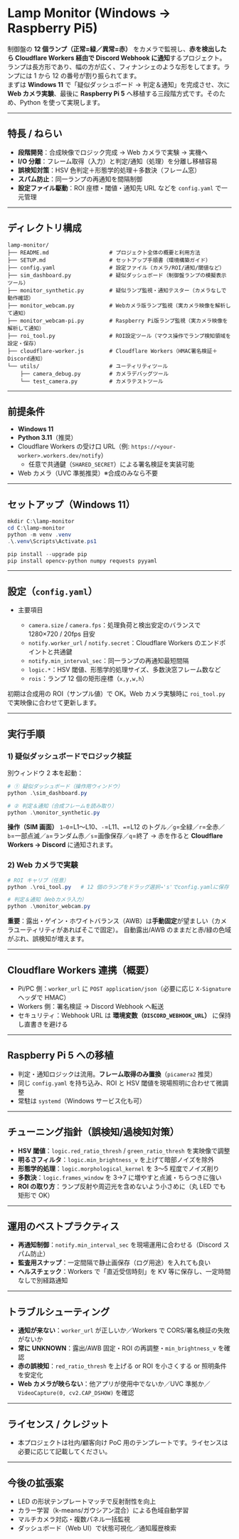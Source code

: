 # Lamp Monitor (Windows → Raspberry Pi5)

制御盤の **12 個ランプ（正常=緑／異常=赤）** をカメラで監視し、**赤を検出したら Cloudflare Workers 経由で Discord Webhook に通知**するプロジェクト。ランプは長方形であり、幅の方が広く、フィナンシェのような形をしてます。ランプには 1 から 12 の番号が割り振られてます。  
まずは **Windows 11** で「疑似ダッシュボード → 判定＆通知」を完成させ、次に **Web カメラ実験**、最後に **Raspberry Pi 5** へ移植する三段階方式です。そのため、Python を使って実現します。

---

## 特長 / ねらい

- **段階開発**：合成映像でロジック完成 → Web カメラで実験 → 実機へ
- **I/O 分離**：フレーム取得（入力）と判定/通知（処理）を分離し移植容易
- **誤検知対策**：HSV 色判定＋形態学的処理＋多数決（フレーム窓）
- **スパム防止**：同一ランプの再通知を間隔制御
- **設定ファイル駆動**：ROI 座標・閾値・通知先 URL などを `config.yaml` で一元管理

---

## ディレクトリ構成

```
lamp-monitor/
├── README.md                   # プロジェクト全体の概要と利用方法
├── SETUP.md                    # セットアップ手順書（環境構築ガイド）
├── config.yaml                 # 設定ファイル（カメラ/ROI/通知/閾値など）
├── sim_dashboard.py            # 疑似ダッシュボード（制御盤ランプの模擬表示ツール）
├── monitor_synthetic.py        # 疑似ランプ監視・通知テスター（カメラなしで動作確認）
├── monitor_webcam.py           # Webカメラ版ランプ監視（実カメラ映像を解析して通知）
├── monitor_webcam-pi.py        # Raspberry Pi版ランプ監視（実カメラ映像を解析して通知）
├── roi_tool.py                 # ROI設定ツール（マウス操作でランプ検知領域を設定・保存）
├── cloudflare-worker.js        # Cloudflare Workers（HMAC署名検証＋Discord通知）
└── utils/                      # ユーティリティツール
    ├── camera_debug.py         # カメラデバッグツール
    └── test_camera.py          # カメラテストツール
```

---

## 前提条件

- **Windows 11**
- **Python 3.11**（推奨）
- Cloudflare Workers の受け口 URL（例: `https://<your-worker>.workers.dev/notify`）
  - 任意で共通鍵（`SHARED_SECRET`）による署名検証を実装可能
- Web カメラ（UVC 準拠推奨）※合成のみなら不要

---

## セットアップ（Windows 11）

```powershell
mkdir C:\lamp-monitor
cd C:\lamp-monitor
python -m venv .venv
.\.venv\Scripts\Activate.ps1

pip install --upgrade pip
pip install opencv-python numpy requests pyyaml
```

---

## 設定（`config.yaml`）

- 主要項目

  - `camera.size` / `camera.fps`：処理負荷と検出安定のバランスで 1280×720 / 20fps 目安
  - `notify.worker_url` / `notify.secret`：Cloudflare Workers のエンドポイントと共通鍵
  - `notify.min_interval_sec`：同一ランプの再通知最短間隔
  - `logic.*`：HSV 閾値、形態学的処理サイズ、多数決窓フレーム数など
  - `rois`：ランプ 12 個の矩形座標（`x,y,w,h`）

初期は合成用の ROI（サンプル値）で OK。Web カメラ実験時に `roi_tool.py` で実映像に合わせて更新します。

---

## 実行手順

### 1) 疑似ダッシュボードでロジック検証

別ウィンドウ 2 本を起動：

```powershell
# ① 疑似ダッシュボード（操作用ウィンドウ）
python .\sim_dashboard.py

# ② 判定＆通知（合成フレームを読み取り）
python .\monitor_synthetic.py
```

**操作（SIM 画面）**
`1–0`=L1〜L10、`-`=L11、`=`=L12 のトグル／`g`=全緑／`r`=全赤／`b`=一部点滅／`a`=ランダム赤／`s`=画像保存／`q`=終了
→ 赤を作ると **Cloudflare Workers → Discord** に通知されます。

### 2) Web カメラで実験

```powershell
# ROI キャリブ（任意）
python .\roi_tool.py   # 12 個のランプをドラッグ選択→'s'でconfig.yamlに保存

# 判定＆通知（Webカメラ入力）
python .\monitor_webcam.py
```

**重要**：露出・ゲイン・ホワイトバランス（AWB）は**手動固定**が望ましい（カメラユーティリティがあればそこで固定）。
自動露出/AWB のままだと赤/緑の色域がぶれ、誤検知が増えます。

---

## Cloudflare Workers 連携（概要）

- Pi/PC 側：`worker_url` に `POST application/json`（必要に応じ `X-Signature` ヘッダで HMAC）
- Workers 側：署名検証 → Discord Webhook へ転送
- セキュリティ：Webhook URL は **環境変数（`DISCORD_WEBHOOK_URL`）** に保持し直書きを避ける

---

## Raspberry Pi 5 への移植

- 判定・通知ロジックは流用。**フレーム取得のみ置換**（`picamera2` 推奨）
- 同じ `config.yaml` を持ち込み、ROI と HSV 閾値を現場照明に合わせて微調整
- 常駐は `systemd`（Windows サービス化も可）

---

## チューニング指針（誤検知/過検知対策）

- **HSV 閾値**：`logic.red_ratio_thresh` / `green_ratio_thresh` を実映像で調整
- **明るさフィルタ**：`logic.min_brightness_v` を上げて暗部ノイズを除外
- **形態学的処理**：`logic.morphological_kernel` を 3〜5 程度でノイズ削り
- **多数決**：`logic.frames_window` を 3→7 に増やすと点滅・ちらつきに強い
- **ROI の取り方**：ランプ反射や周辺光を含めないよう小さめに（丸 LED でも矩形で OK）

---

## 運用のベストプラクティス

- **再通知制御**：`notify.min_interval_sec` を現場運用に合わせる（Discord スパム防止）
- **監査用スナップ**：一定間隔で静止画保存（ログ用途）を入れても良い
- **ヘルスチェック**：Workers で「直近受信時刻」を KV 等に保存し、一定時間なしで別経路通知

---

## トラブルシューティング

- **通知が来ない**：`worker_url` が正しいか／Workers で CORS/署名検証の失敗がないか
- **常に UNKNOWN**：露出/AWB 固定・ROI の再調整・`min_brightness_v` を確認
- **赤の誤検知**：`red_ratio_thresh` を上げる or ROI を小さくする or 照明条件を安定化
- **Web カメラが映らない**：他アプリが使用中でないか／UVC 準拠か／`VideoCapture(0, cv2.CAP_DSHOW)` を確認

---

## ライセンス / クレジット

- 本プロジェクトは社内/顧客向け PoC 用のテンプレートです。ライセンスは必要に応じて記載してください。

---

## 今後の拡張案

- LED の形状テンプレートマッチで反射耐性を向上
- カラー学習（k-means/ガウシアン混合）による色域自動学習
- マルチカメラ対応・複数パネル一括監視
- ダッシュボード（Web UI）で状態可視化／通知履歴検索
